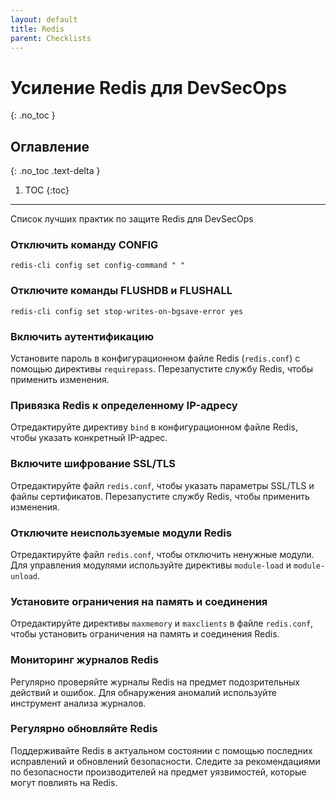 ```yaml
---
layout: default
title: Redis
parent: Checklists
---
```


# Усиление Redis для DevSecOps
{: .no_toc }

## Оглавление
{: .no_toc .text-delta }

1. TOC
{:toc}

---

<span class="d-inline-block p-2 mr-1 v-align-middle bg-green-000"></span>Список лучших практик по защите Redis для DevSecOps


### Отключить команду CONFIG


```
redis-cli config set config-command " "
```


### Отключите команды FLUSHDB и FLUSHALL


```
redis-cli config set stop-writes-on-bgsave-error yes
```


### Включить аутентификацию


Установите пароль в конфигурационном файле Redis (`redis.conf`) с помощью директивы `requirepass`. Перезапустите службу Redis, чтобы применить изменения.



### Привязка Redis к определенному IP-адресу	


Отредактируйте директиву `bind` в конфигурационном файле Redis, чтобы указать конкретный IP-адрес.



### Включите шифрование SSL/TLS	


Отредактируйте файл `redis.conf`, чтобы указать параметры SSL/TLS и файлы сертификатов. Перезапустите службу Redis, чтобы применить изменения.


### Отключите неиспользуемые модули Redis	


Отредактируйте файл `redis.conf`, чтобы отключить ненужные модули. Для управления модулями используйте директивы `module-load` и `module-unload`.


### Установите ограничения на память и соединения	

Отредактируйте директивы `maxmemory` и `maxclients` в файле `redis.conf`, чтобы установить ограничения на память и соединения Redis.


### Мониторинг журналов Redis

Регулярно проверяйте журналы Redis на предмет подозрительных действий и ошибок. Для обнаружения аномалий используйте инструмент анализа журналов.


### Регулярно обновляйте Redis

Поддерживайте Redis в актуальном состоянии с помощью последних исправлений и обновлений безопасности. Следите за рекомендациями по безопасности производителей на предмет уязвимостей, которые могут повлиять на Redis.
